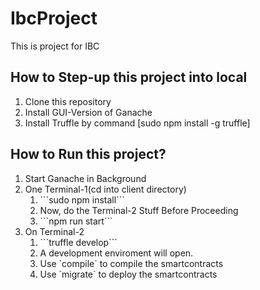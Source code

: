# IbcProject
This is project for IBC
<h2>How to Step-up this project into local</h2>
<ol>
<li>Clone this repository</li>
<li>Install GUI-Version of Ganache</li>
<li>Install Truffle by command [sudo npm install -g truffle]</li>
</ol>
<h2>How to Run this project?</h2>
<ol>
<li>Start Ganache in Background</li>
<li>One Terminal-1(cd into client directory)
<ol>
    <li> ```sudo npm install``` </li>
    <li> Now, do the Terminal-2 Stuff Before Proceeding </li>
    <li> ```npm run start``` </li>
</ol>

</li>
<li>On Terminal-2 <ol>
    <li> ```truffle develop``` </li>
    <li> A development enviroment will open. </li>
    <li> Use `compile` to compile the smartcontracts </li>
    <li> Use `migrate` to deploy the smartcontracts </li>
</ol>
</li>
</ol>
